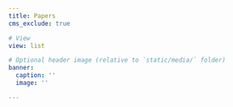 ```yaml
---
title: Papers
cms_exclude: true

# View
view: list

# Optional header image (relative to `static/media/` folder)
banner:
  caption: ''
  image: ''

---
```

